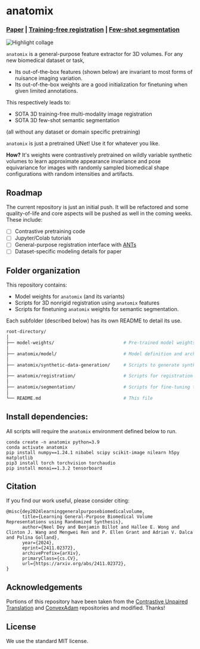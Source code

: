 # anatomix

### [Paper](https://arxiv.org/abs/2411.02372) | [Training-free registration](https://github.com/neel-dey/anatomix/tree/main/anatomix/registration) | [Few-shot segmentation](https://github.com/neel-dey/anatomix/tree/main/anatomix/segmentation)

![Highlight collage](https://www.neeldey.com/files/anatomix_github_highlight.png)

`anatomix` is a general-purpose feature extractor for 3D volumes. For any new biomedical dataset or task,
- Its out-of-the-box features (shown below) are invariant to most forms of nuisance imaging variation.
- Its out-of-the-box weights are a good initialization for finetuning when given limited annotations.

This respectively leads to:
- SOTA 3D training-free multi-modality image registration
- SOTA 3D few-shot semantic segmentation

(all without any dataset or domain specific pretraining)

`anatomix` is just a pretrained UNet! Use it for whatever you like.

**How?** It's weights were contrastively pretrained on wildly variable synthetic 
volumes to learn approximate appearance invariance and pose 
equivariance for images with randomly sampled biomedical shape configurations with
random intensities and artifacts.

## Roadmap

The current repository is just an initial push. It will be refactored 
and some quality-of-life and core aspects will be pushed as well in the coming weeks.
These include:
- [ ] Contrastive pretraining code 
- [ ] Jupyter/Colab tutorials
- [ ] General-purpose registration interface with [ANTs](https://github.com/ANTsX/ANTs)
- [ ] Dataset-specific modeling details for paper

## Folder organization

This repository contains:
- Model weights for `anatomix` (and its variants)
- Scripts for 3D nonrigid registration using `anatomix` features
- Scripts for finetuning `anatomix` weights for semantic segmentation.

Each subfolder (described below) has its own README to detail its use.

```bash
root-directory/
│
├── model-weights/                          # Pre-trained model weights
│
├── anatomix/model/                         # Model definition and architecture
│
├── anatomix/synthetic-data-generation/     # Scripts to generate synthetic training data
│
├── anatomix/registration/                  # Scripts for registration using the pretrained model
│
├── anatomix/segmentation/                  # Scripts for fine-tuning the model for semantic segmentation
│
└── README.md                               # This file
```

## Install dependencies:

All scripts will require the `anatomix` environment defined below to run.

```
conda create -n anatomix python=3.9
conda activate anatomix
pip install numpy==1.24.1 nibabel scipy scikit-image nilearn h5py matplotlib
pip3 install torch torchvision torchaudio
pip install monai==1.3.2 tensorboard
```

## Citation

If you find our work useful, please consider citing:

```
@misc{dey2024learninggeneralpurposebiomedicalvolume,
      title={Learning General-Purpose Biomedical Volume Representations using Randomized Synthesis}, 
      author={Neel Dey and Benjamin Billot and Hallee E. Wong and Clinton J. Wang and Mengwei Ren and P. Ellen Grant and Adrian V. Dalca and Polina Golland},
      year={2024},
      eprint={2411.02372},
      archivePrefix={arXiv},
      primaryClass={cs.CV},
      url={https://arxiv.org/abs/2411.02372}, 
}
```

## Acknowledgements

Portions of this repository have been taken from the [Contrastive Unpaired Translation](https://github.com/taesungp/contrastive-unpaired-translation) 
and [ConvexAdam](https://github.com/multimodallearning/convexAdam) repositories and modified. Thanks!

## License

We use the standard MIT license.

